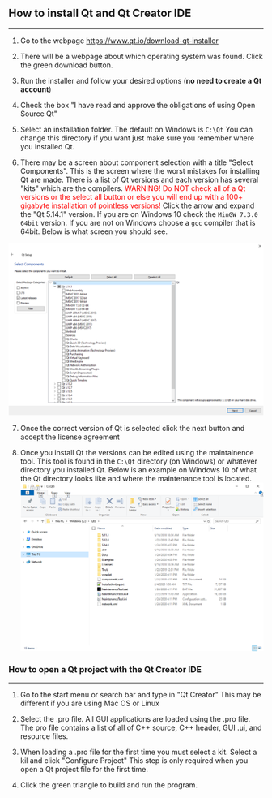 ## How to install Qt and Qt Creator IDE
----

1.	Go to the webpage https://www.qt.io/download-qt-installer

2.	There will be a webpage about which operating system was found. Click the green download button.

3.	Run the installer and follow your desired options (**no need to create a Qt account**)

4.	Check the box "I have read and approve the obligations of using Open Source Qt"

5.	Select an installation folder. The default on Windows is `C:\Qt` You can change this directory if you want just make sure you remember where you installed Qt.

6.	There may be a screen about component selection with a title "Select Components". This is the screen where the worst mistakes for installing Qt are made. There is a list of Qt versions and each version has several "kits" which are the compilers. <span style="color:red"> WARNING! Do NOT check all of a Qt versions or the select all button or else you will end up with a 100+ gigabyte installation of pointless versions! </span> Click the arrow and expand the "Qt 5.14.1" version. If you are on Windows 10 check the `MinGW 7.3.0 64bit` version. If you are not on Windows choose a `gcc` compiler that is 64bit. Below is what screen you should see.

![Qt Windows Version](figures/windows_correct_version.png)

7.	Once the correct version of Qt is selected click the next button and accept the license agreement

8.	Once you install Qt the versions can be edited using the maintainence tool. This tool is found in the `C:\Qt` directory (on Windows) or whatever directory you installed Qt. Below is an example on Windows 10 of what the Qt directory looks like and where the maintenance tool is located.
![Qt Install Folder](figures/qt_install_folder.png)

### How to open a Qt project with the Qt Creator IDE
----

1. Go to the start menu or search bar and type in "Qt Creator" This may be different if you are using Mac OS or Linux

2. Select the .pro file. All GUI applications are loaded using the .pro file. The pro file contains a list of all of C++ source, C++ header, GUI .ui, and resource files.

3. When loading a .pro file for the first time you must select a kit. Select a kil and click "Configure Project" This step is only required when you open a Qt project file for the first time.

4. Click the green triangle to build and run the program.

